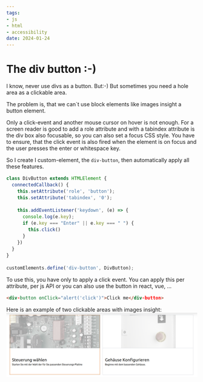 ```yaml
---
tags: 
- js
- html
- accessibility
date: 2024-01-24
---
```


# The div button :-)

I know, never use divs as a button. 
But:-) But sometimes you need a hole area as a clickable area.

The problem is, that we can`t use block elements like images insight a button element.

Only a click-event and another mouse cursor on hover is not enough.
For a screen reader is good to add a role attribute and with a tabindex attribute is the div box also focusable,
so you can also set a focus CSS style.
You have to ensure, that the click event is also fired when the element is on focus and the user presses the enter or whitespace key.

So I create I custom-element, the ```div-button```, then automatically apply all these features.


```js
class DivButton extends HTMLElement {
  connectedCallback() {
    this.setAttribute('role', 'button');
    this.setAttribute('tabindex', '0');

    this.addEventListener('keydown', (e) => {
      console.log(e.key);
      if (e.key === "Enter" || e.key === " ") {
        this.click()
      }
    })
  }
}

customElements.define('div-button', DivButton);
```

To use this, you have only to apply a click event.
You can apply this per attribute, per js API or you can also use the button in react, vue, ...
```html
<div-button onClick="alert('click')">Click me</div-button>
```

Here is an example of two clickable areas with images insight:
![div buttons in action](./example.png)